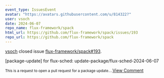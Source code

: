 ```yaml
---
event_type: IssuesEvent
avatar: "https://avatars.githubusercontent.com/u/814322?"
user: vsoch
date: 2024-06-07
repo_name: flux-framework/spack
html_url: https://github.com/flux-framework/spack/issues/193
repo_url: https://github.com/flux-framework/spack
---
```


<a href='https://github.com/vsoch' target='_blank'>vsoch</a> closed issue <a href='https://github.com/flux-framework/spack/issues/193' target='_blank'>flux-framework/spack#193</a>.

<p>[package-update] for flux-sched: update-package/flux-sched-2024-06-07</p><small>This is a request to open a pull request for a package update....</small><a href='https://github.com/flux-framework/spack/issues/193' target='_blank'>View Comment</a>